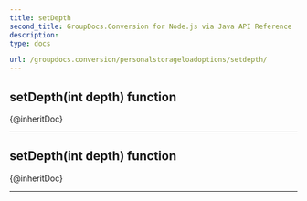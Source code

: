 ```yaml
---
title: setDepth
second_title: GroupDocs.Conversion for Node.js via Java API Reference
description: 
type: docs

url: /groupdocs.conversion/personalstorageloadoptions/setdepth/
---
```


## setDepth(int depth)  function
{@inheritDoc}


---


## setDepth(int depth)  function
{@inheritDoc}


---


